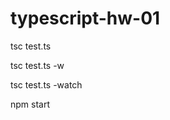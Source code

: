 # typescript-hw-01

<!-- компіляцію ts в js консолі за допомогою команди: -->

tsc test.ts

<!-- Також можемо стежити за зміною файлу в режимі реального часу, виконавши команду: -->

tsc test.ts -w

<!-- Повна команда виглядає так: -->

tsc test.ts -watch

<!-- Запуск проекта -->

 npm start